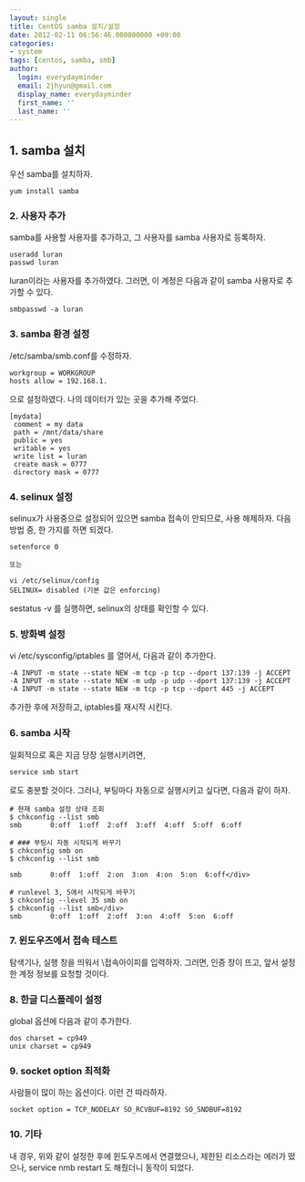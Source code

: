 ```yaml
---
layout: single
title: CentOS samba 설치/설정
date: 2012-02-11 06:56:46.000000000 +09:00
categories:
- system
tags: [centos, samba, smb]
author:
  login: everydayminder
  email: 2jhyun@gmail.com
  display_name: everydayminder
  first_name: ''
  last_name: ''
---
```

## 1. samba 설치
우선 samba를 설치하자.
```shell
yum install samba
```

### 2. 사용자 추가
samba를 사용할 사용자를 추가하고, 그 사용자를 samba 사용자로 등록하자.

```shell
useradd luran
passwd luran
```

luran이라는 사용자를 추가하였다.
그러면, 이 계정은 다음과 같이 samba 사용자로 추가할 수 있다.

```shell
smbpasswd -a luran
```

### 3. samba 환경 설정
/etc/samba/smb.conf를 수정하자.

```shell
workgroup = WORKGROUP
hosts allow = 192.168.1.
```
으로 설정하였다.
나의 데이터가 있는 곳을 추가해 주었다.

```shell
[mydata]
 comment = my data
 path = /mnt/data/share
 public = yes
 writable = yes
 write list = luran
 create mask = 0777
 directory mask = 0777
```

### 4. selinux 설정
selinux가 사용중으로 설정되어 있으면 samba 접속이 안되므로, 사용 해제하자.
다음 방법 중, 한 가지를 하면 되겠다.

```shell
setenforce 0

또는

vi /etc/selinux/config
SELINUX= disabled (기본 값은 enforcing)
```

sestatus -v 를 실행하면, selinux의 상태를 확인할 수 있다.

### 5. 방화벽 설정
vi /etc/sysconfig/iptables 를 열어서, 다음과 같이 추가한다.
```shell
-A INPUT -m state --state NEW -m tcp -p tcp --dport 137:139 -j ACCEPT
-A INPUT -m state --state NEW -m udp -p udp --dport 137:139 -j ACCEPT
-A INPUT -m state --state NEW -m tcp -p tcp --dport 445 -j ACCEPT
```
추가한 후에 저장하고, iptables를 재시작 시킨다.

### 6. samba 시작
일회적으로 혹은 지금 당장 실행시키려면,

```shell
service smb start
```
로도 충분할 것이다.
그러나, 부팅마다 자동으로 실행시키고 싶다면, 다음과 같이 하자.

```shell
# 현재 samba 설정 상태 조회
$ chkconfig --list smb
smb       0:off  1:off  2:off  3:off  4:off  5:off  6:off

# ### 부팅시 자동 시작되게 바꾸기
$ chkconfig smb on
$ chkconfig --list smb

smb       0:off  1:off  2:on  3:on  4:on  5:on  6:off</div>

# runlevel 3, 5에서 시작되게 바꾸기
$ chkconfig --level 35 smb on
$ chkconfig --list smb</div>
smb       0:off  1:off  2:off  3:on  4:off  5:on  6:off
```

### 7. 윈도우즈에서 접속 테스트
탐색기나, 실행 창을 띄워서 \접속아이피를 입력하자.
그러면, 인증 창이 뜨고, 앞서 설정한 계정 정보를 요청할 것이다.

### 8. 한글 디스플레이 설정
global 옵션에 다음과 같이 추가한다.

```shell
dos charset = cp949
unix charset = cp949
```

### 9. socket option 최적화

사람들이 많이 하는 옵션이다. 이런 건 따라하자.
```shell
socket option = TCP_NODELAY SO_RCVBUF=8192 SO_SNDBUF=8192
```

### 10. 기타
내 경우, 위와 같이 설정한 후에 윈도우즈에서 연결했으나, 제한된 리소스라는 에러가 떴으나,
service nmb restart 도 해줬더니 동작이 되었다.




